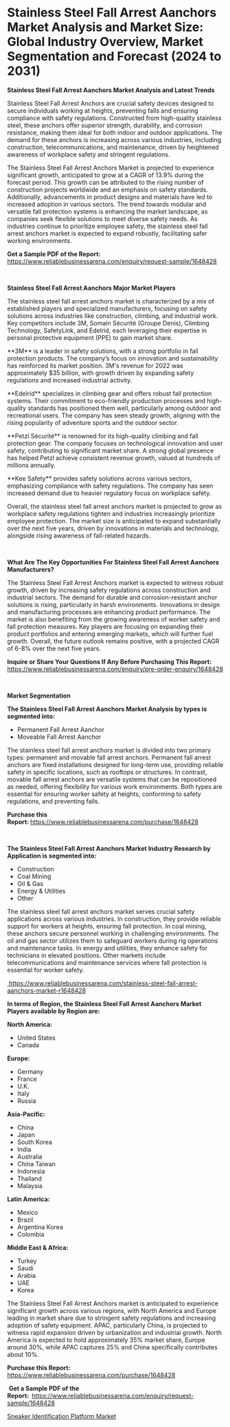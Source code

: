 <p><h1>Stainless Steel Fall Arrest Aanchors Market Analysis and Market Size: Global Industry Overview, Market Segmentation and Forecast (2024 to 2031)</h1></p><p><strong>Stainless Steel Fall Arrest Aanchors Market Analysis and Latest Trends</strong></p>
<p><p>Stainless Steel Fall Arrest Anchors are crucial safety devices designed to secure individuals working at heights, preventing falls and ensuring compliance with safety regulations. Constructed from high-quality stainless steel, these anchors offer superior strength, durability, and corrosion resistance, making them ideal for both indoor and outdoor applications. The demand for these anchors is increasing across various industries, including construction, telecommunications, and maintenance, driven by heightened awareness of workplace safety and stringent regulations.</p><p>The Stainless Steel Fall Arrest Anchors Market is projected to experience significant growth, anticipated to grow at a CAGR of 13.9% during the forecast period. This growth can be attributed to the rising number of construction projects worldwide and an emphasis on safety standards. Additionally, advancements in product designs and materials have led to increased adoption in various sectors. The trend towards modular and versatile fall protection systems is enhancing the market landscape, as companies seek flexible solutions to meet diverse safety needs. As industries continue to prioritize employee safety, the stainless steel fall arrest anchors market is expected to expand robustly, facilitating safer working environments.</p></p>
<p><strong>Get a Sample PDF of the Report:&nbsp;</strong> <a href="https://www.reliablebusinessarena.com/enquiry/request-sample/1648428?utm_campaign=1990&utm_medium=2&utm_source=Github&utm_content=ia&utm_term=29122024&utm_id=stainless-steel-fall-arrest-aanchors">https://www.reliablebusinessarena.com/enquiry/request-sample/1648428</a></p>
<p>&nbsp;</p>
<p><strong>Stainless Steel Fall Arrest Aanchors Major Market Players</strong></p>
<p><p>The stainless steel fall arrest anchors market is characterized by a mix of established players and specialized manufacturers, focusing on safety solutions across industries like construction, climbing, and industrial work. Key competitors include 3M, Somain Sécurité (Groupe Denis), Climbing Technology, SafetyLink, and Edelrid, each leveraging their expertise in personal protective equipment (PPE) to gain market share.</p><p>**3M** is a leader in safety solutions, with a strong portfolio in fall protection products. The company’s focus on innovation and sustainability has reinforced its market position. 3M's revenue for 2022 was approximately $35 billion, with growth driven by expanding safety regulations and increased industrial activity.</p><p>**Edelrid** specializes in climbing gear and offers robust fall protection systems. Their commitment to eco-friendly production processes and high-quality standards has positioned them well, particularly among outdoor and recreational users. The company has seen steady growth, aligning with the rising popularity of adventure sports and the outdoor sector.</p><p>**Petzl Sécurité** is renowned for its high-quality climbing and fall protection gear. The company focuses on technological innovation and user safety, contributing to significant market share. A strong global presence has helped Petzl achieve consistent revenue growth, valued at hundreds of millions annually.</p><p>**Kee Safety** provides safety solutions across various sectors, emphasizing compliance with safety regulations. The company has seen increased demand due to heavier regulatory focus on workplace safety.</p><p>Overall, the stainless steel fall arrest anchors market is projected to grow as workplace safety regulations tighten and industries increasingly prioritize employee protection. The market size is anticipated to expand substantially over the next five years, driven by innovations in materials and technology, alongside rising awareness of fall-related hazards.</p></p>
<p>&nbsp;</p>
<p><strong>What Are The Key Opportunities For Stainless Steel Fall Arrest Aanchors Manufacturers?</strong></p>
<p><p>The Stainless Steel Fall Arrest Anchors market is expected to witness robust growth, driven by increasing safety regulations across construction and industrial sectors. The demand for durable and corrosion-resistant anchor solutions is rising, particularly in harsh environments. Innovations in design and manufacturing processes are enhancing product performance. The market is also benefiting from the growing awareness of worker safety and fall protection measures. Key players are focusing on expanding their product portfolios and entering emerging markets, which will further fuel growth. Overall, the future outlook remains positive, with a projected CAGR of 6-8% over the next five years.</p></p>
<p><strong>Inquire or Share Your Questions If Any Before Purchasing This Report:</strong> <a href="https://www.reliablebusinessarena.com/enquiry/pre-order-enquiry/1648428?utm_campaign=1990&utm_medium=2&utm_source=Github&utm_content=ia&utm_term=29122024&utm_id=stainless-steel-fall-arrest-aanchors">https://www.reliablebusinessarena.com/enquiry/pre-order-enquiry/1648428</a></p>
<p>&nbsp;</p>
<p><strong>Market Segmentation</strong></p>
<p><strong>The Stainless Steel Fall Arrest Aanchors Market Analysis by types is segmented into:</strong></p>
<p><ul><li>Permanent Fall Arrest Aanchor</li><li>Moveable Fall Arrest Aanchor</li></ul></p>
<p><p>The stainless steel fall arrest anchors market is divided into two primary types: permanent and movable fall arrest anchors. Permanent fall arrest anchors are fixed installations designed for long-term use, providing reliable safety in specific locations, such as rooftops or structures. In contrast, movable fall arrest anchors are versatile systems that can be repositioned as needed, offering flexibility for various work environments. Both types are essential for ensuring worker safety at heights, conforming to safety regulations, and preventing falls.</p></p>
<p><strong>Purchase this Report:&nbsp;</strong><a href="https://www.reliablebusinessarena.com/purchase/1648428?utm_campaign=1990&utm_medium=2&utm_source=Github&utm_content=ia&utm_term=29122024&utm_id=stainless-steel-fall-arrest-aanchors">https://www.reliablebusinessarena.com/purchase/1648428</a></p>
<p>&nbsp;</p>
<p><strong>The Stainless Steel Fall Arrest Aanchors Market Industry Research by Application is segmented into:</strong></p>
<p><ul><li>Construction</li><li>Coal Mining</li><li>Oil & Gas</li><li>Energy & Utilities</li><li>Other</li></ul></p>
<p><p>The stainless steel fall arrest anchors market serves crucial safety applications across various industries. In construction, they provide reliable support for workers at heights, ensuring fall protection. In coal mining, these anchors secure personnel working in challenging environments. The oil and gas sector utilizes them to safeguard workers during rig operations and maintenance tasks. In energy and utilities, they enhance safety for technicians in elevated positions. Other markets include telecommunications and maintenance services where fall protection is essential for worker safety.</p></p>
<p><a href="https://www.reliablebusinessarena.com/stainless-steel-fall-arrest-aanchors-market-r1648428?utm_campaign=1990&utm_medium=2&utm_source=Github&utm_content=ia&utm_term=29122024&utm_id=stainless-steel-fall-arrest-aanchors">&nbsp;https://www.reliablebusinessarena.com/stainless-steel-fall-arrest-aanchors-market-r1648428</a></p>
<p><strong>In terms of Region, the Stainless Steel Fall Arrest Aanchors Market Players available by Region are:</strong></p>
<p>
    <p> <strong> North America: </strong>
        <ul>
            <li>United States</li>
            <li>Canada</li>
        </ul>
        </p> 
    <p> <strong> Europe: </strong>
        <ul>
            <li>Germany</li>
            <li>France</li>
            <li>U.K.</li>
            <li>Italy</li>
            <li>Russia</li>
        </ul>
        </p> 
    <p> <strong> Asia-Pacific: </strong>
        <ul>
            <li>China</li>
            <li>Japan</li>
            <li>South Korea</li>
            <li>India</li>
            <li>Australia</li>
            <li>China Taiwan</li>
            <li>Indonesia</li>
            <li>Thailand</li>
            <li>Malaysia</li>
        </ul>
        </p> 
    <p> <strong> Latin America: </strong>
        <ul>
            <li>Mexico</li>
            <li>Brazil</li>
            <li>Argentina Korea</li>
            <li>Colombia</li>
        </ul>
        </p> 
    <p> <strong> Middle East & Africa: </strong>
        <ul>
            <li>Turkey</li>
            <li>Saudi</li>
            <li>Arabia</li>
            <li>UAE</li>
            <li>Korea</li>
        </ul>
    </p>
    </p>
<p><p>The Stainless Steel Fall Arrest Anchors market is anticipated to experience significant growth across various regions, with North America and Europe leading in market share due to stringent safety regulations and increasing adoption of safety equipment. APAC, particularly China, is projected to witness rapid expansion driven by urbanization and industrial growth. North America is expected to hold approximately 35% market share, Europe around 30%, while APAC captures 25% and China specifically contributes about 10%.</p></p>
<p><strong>Purchase this Report: </strong><a href="https://www.reliablebusinessarena.com/purchase/1648428?utm_campaign=1990&utm_medium=2&utm_source=Github&utm_content=ia&utm_term=29122024&utm_id=stainless-steel-fall-arrest-aanchors">https://www.reliablebusinessarena.com/purchase/1648428</a></p>
<p>&nbsp;<strong>Get a Sample PDF of the Report:&nbsp;&nbsp;</strong><a href="https://www.reliablebusinessarena.com/enquiry/request-sample/1648428?utm_campaign=1990&utm_medium=2&utm_source=Github&utm_content=ia&utm_term=29122024&utm_id=stainless-steel-fall-arrest-aanchors">https://www.reliablebusinessarena.com/enquiry/request-sample/1648428</a></p>
<p><strong></strong></p>
<p><p><a href="https://github.com/MarciaRunte/Market-Research-Report-List-1/blob/main/sneaker-identification-platform-market.md?utm_campaign=1990&utm_medium=2&utm_source=Github&utm_content=ia&utm_term=29122024&utm_id=stainless-steel-fall-arrest-aanchors">Sneaker Identification Platform Market</a></p></p>
